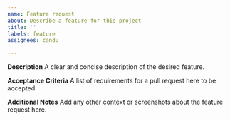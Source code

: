 ```yaml
---
name: Feature request
about: Describe a feature for this project
title: ''
labels: feature
assignees: candu

---
```


**Description**
A clear and concise description of the desired feature.

**Acceptance Criteria**
A list of requirements for a pull request here to be accepted.

**Additional Notes**
Add any other context or screenshots about the feature request here.
